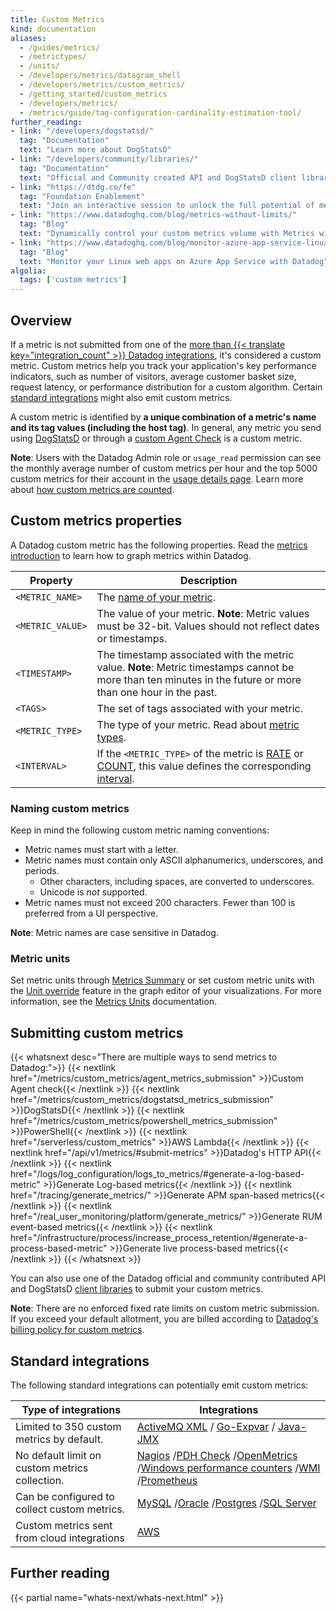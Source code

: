 ```yaml
---
title: Custom Metrics
kind: documentation
aliases:
  - /guides/metrics/
  - /metrictypes/
  - /units/
  - /developers/metrics/datagram_shell
  - /developers/metrics/custom_metrics/
  - /getting_started/custom_metrics
  - /developers/metrics/
  - /metrics/guide/tag-configuration-cardinality-estimation-tool/
further_reading:
- link: "/developers/dogstatsd/"
  tag: "Documentation"
  text: "Learn more about DogStatsD"
- link: "/developers/community/libraries/"
  tag: "Documentation"
  text: "Official and Community created API and DogStatsD client libraries"
- link: "https://dtdg.co/fe"
  tag: "Foundation Enablement"
  text: "Join an interactive session to unlock the full potential of metrics"
- link: "https://www.datadoghq.com/blog/metrics-without-limits/"
  tag: "Blog"
  text: "Dynamically control your custom metrics volume with Metrics without Limits™"
- link: "https://www.datadoghq.com/blog/monitor-azure-app-service-linux/"
  tag: "Blog"
  text: "Monitor your Linux web apps on Azure App Service with Datadog"
algolia:
  tags: ['custom metrics']
---
```


## Overview

If a metric is not submitted from one of the [more than {{< translate key="integration_count" >}} Datadog integrations][1], it's considered a custom metric. Custom metrics help you track your application's key performance indicators, such as number of visitors, average customer basket size, request latency, or performance distribution for a custom algorithm. Certain [standard integrations](#standard-integrations) might also emit custom metrics. 

A custom metric is identified by **a unique combination of a metric's name and its tag values (including the host tag)**. In general, any metric you send using [DogStatsD][3] or through a [custom Agent Check][4] is a custom metric.

**Note**: Users with the Datadog Admin role or `usage_read` permission can see the monthly average number of custom metrics per hour and the top 5000 custom metrics for their account in the [usage details page][5]. Learn more about [how custom metrics are counted][6].

## Custom metrics properties

A Datadog custom metric has the following properties. Read the [metrics introduction][7] to learn how to graph metrics within Datadog.

| Property         | Description                                                                                                                                                  |
|------------------|--------------------------------------------------------------------------------------------------------------------------------------------------------------|
| `<METRIC_NAME>`  | The [name of your metric](#naming-custom-metrics).                                                                                                           |
| `<METRIC_VALUE>` | The value of your metric. **Note**: Metric values must be 32-bit. Values should not reflect dates or timestamps.                                             |
| `<TIMESTAMP>`    | The timestamp associated with the metric value. **Note**: Metric timestamps cannot be more than ten minutes in the future or more than one hour in the past. |
| `<TAGS>`         | The set of tags associated with your metric.                                                                                                                 |
| `<METRIC_TYPE>`  | The type of your metric. Read about [metric types][8].                                                                                                       |
| `<INTERVAL>`     | If the `<METRIC_TYPE>` of the metric is [RATE][9] or [COUNT][10], this value defines the corresponding [interval][11].                                       |

### Naming custom metrics

Keep in mind the following custom metric naming conventions:

* Metric names must start with a letter.
* Metric names must contain only ASCII alphanumerics, underscores, and periods.
  * Other characters, including spaces, are converted to underscores.
  * Unicode is _not_ supported.
* Metric names must not exceed 200 characters. Fewer than 100 is preferred from a UI perspective.

**Note**: Metric names are case sensitive in Datadog.

### Metric units

Set metric units through [Metrics Summary][12] or set custom metric units with the [Unit override][13] feature in the graph editor of your visualizations. For more information, see the [Metrics Units][14] documentation.

## Submitting custom metrics

{{< whatsnext desc="There are multiple ways to send metrics to Datadog:">}}
    {{< nextlink href="/metrics/custom_metrics/agent_metrics_submission" >}}Custom Agent check{{< /nextlink >}}
    {{< nextlink href="/metrics/custom_metrics/dogstatsd_metrics_submission" >}}DogStatsD{{< /nextlink >}}
    {{< nextlink href="/metrics/custom_metrics/powershell_metrics_submission" >}}PowerShell{{< /nextlink >}}
    {{< nextlink href="/serverless/custom_metrics" >}}AWS Lambda{{< /nextlink >}}
    {{< nextlink href="/api/v1/metrics/#submit-metrics" >}}Datadog's HTTP API{{< /nextlink >}}
    {{< nextlink href="/logs/log_configuration/logs_to_metrics/#generate-a-log-based-metric" >}}Generate Log-based metrics{{< /nextlink >}}
    {{< nextlink href="/tracing/generate_metrics/" >}}Generate APM span-based metrics{{< /nextlink >}}
    {{< nextlink href="/real_user_monitoring/platform/generate_metrics/" >}}Generate RUM event-based metrics{{< /nextlink >}}
    {{< nextlink href="/infrastructure/process/increase_process_retention/#generate-a-process-based-metric" >}}Generate live process-based metrics{{< /nextlink >}}
{{< /whatsnext >}}

You can also use one of the Datadog official and community contributed API and DogStatsD [client libraries][15] to submit your custom metrics.

**Note**: There are no enforced fixed rate limits on custom metric submission. If you exceed your default allotment, you are billed according to [Datadog's billing policy for custom metrics][6].

## Standard integrations

The following standard integrations can potentially emit custom metrics:

| Type of integrations                           | Integrations                                                                       |
|------------------------------------------------|------------------------------------------------------------------------------------|
| Limited to 350 custom metrics by default.      | [ActiveMQ XML][16] / [Go-Expvar][17] / [Java-JMX][18]                              |
| No default limit on custom metrics collection. | [Nagios][19] /[PDH Check][20] /[OpenMetrics][21] /[Windows performance counters][22] /[WMI][23] /[Prometheus][21] |
| Can be configured to collect custom metrics.   | [MySQL][24] /[Oracle][25] /[Postgres][26] /[SQL Server][27]                        |
| Custom metrics sent from cloud integrations    | [AWS][28]                                                                          |

## Further reading

{{< partial name="whats-next/whats-next.html" >}}

[1]: /integrations/
[2]: /account_management/billing/custom_metrics/#standard-integrations
[3]: /metrics/custom_metrics/dogstatsd_metrics_submission/
[4]: /metrics/custom_metrics/agent_metrics_submission/
[5]: https://app.datadoghq.com/account/usage/hourly
[6]: /account_management/billing/custom_metrics/#counting-custom-metrics
[7]: /metrics
[8]: /metrics/types/
[9]: /metrics/types/?tab=rate#metric-types
[10]: /metrics/types/?tab=count#metric-types
[11]: /developers/dogstatsd/data_aggregation/#how-is-aggregation-performed-with-the-dogstatsd-server
[12]: /metrics/summary/#metric-unit
[13]: /dashboards/guide/unit-override/
[14]: /metrics/units/
[15]: /developers/community/libraries/
[16]: /integrations/activemq/#activemq-xml-integration
[17]: /integrations/go_expvar/
[18]: /integrations/java/
[19]: /integrations/nagios
[20]: /integrations/pdh_check/
[21]: /integrations/openmetrics/
[22]: /integrations/windows_performance_counters/
[23]: /integrations/wmi_check/
[24]: /integrations/mysql/
[25]: /integrations/oracle/
[26]: /integrations/postgres/
[27]: /integrations/sqlserver/
[28]: /integrations/amazon_web_services/
